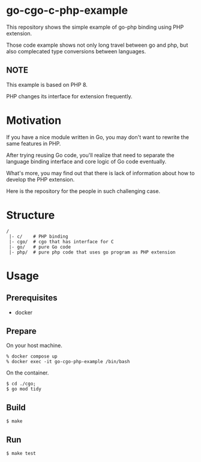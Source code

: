 # go-cgo-c-php-example

This repository shows the simple example of go-php binding using PHP extension.

Those code example shows not only long travel between go and php, but also complecated type conversions between languages.

## NOTE

This example is based on PHP 8.

PHP changes its interface for extension frequently.

# Motivation

If you have a nice module written in Go, you may don't want to rewrite the same features in PHP.

After trying reusing Go code, you'll realize that need to separate the language binding interface and core logic of Go code eventually.

What's more, you may find out that there is lack of information about how to develop the PHP extension.

Here is the repository for the people in such challenging case.

# Structure

```
/
 |- c/    # PHP binding
 |- cgo/  # cgo that has interface for C
 |- go/   # pure Go code
 |- php/  # pure php code that uses go program as PHP extension
```

# Usage

## Prerequisites

- docker

## Prepare

On your host machine.

```
% docker compose up
% docker exec -it go-cgo-php-example /bin/bash
```

On the container.

```
$ cd ./cgo;
$ go mod tidy
```

## Build

```
$ make
```

## Run

```
$ make test
```
